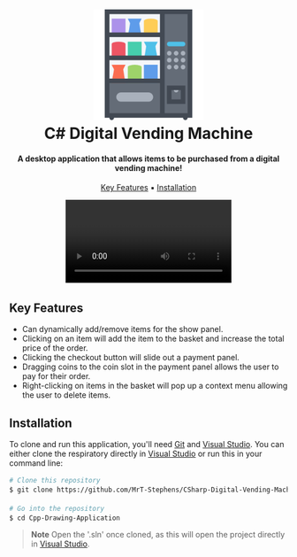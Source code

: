 
<h1 align="center">
  <img src="https://github.com/MrT-Stephens/CSharp-Digital-Vending-Machine/blob/master/Images/vending-machine.png" alt="drawing" width="200"/>
  <br>
  C# Digital Vending Machine
  <br>
</h1>

<h4 align="center">A desktop application that allows items to be purchased from a digital vending machine!</h4>

<p align="center">
  <a href="#key-features">Key Features</a> ▪︎
  <a href="#installation">Installation</a>
</p>

<div align="center">
  <video src="https://github.com/MrT-Stephens/CSharp-Digital-Vending-Machine/assets/92452307/df413820-4f9f-4656-86ef-1eeede66972e"/>
</div>
    
## Key Features

* Can dynamically add/remove items for the show panel.
* Clicking on an item will add the item to the basket and increase the total price of the order.
* Clicking the checkout button will slide out a payment panel.
* Dragging coins to the coin slot in the payment panel allows the user to pay for their order.
* Right-clicking on items in the basket will pop up a context menu allowing the user to delete items.

## Installation

To clone and run this application, you'll need [Git](https://git-scm.com) and [Visual Studio](https://visualstudio.microsoft.com/). You can either clone the respiratory directly in [Visual Studio](https://visualstudio.microsoft.com/) or run this in your command line:

```bash
# Clone this repository
$ git clone https://github.com/MrT-Stephens/CSharp-Digital-Vending-Machine.git

# Go into the repository
$ cd Cpp-Drawing-Application
```
> **Note**
> Open the '.sln' once cloned, as this will open the project directly in [Visual Studio](https://visualstudio.microsoft.com/).

